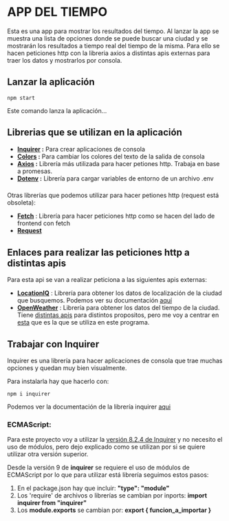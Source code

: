 # APP DEL TIEMPO

Esta es una app para mostrar los resultados del tiempo. Al lanzar la app se muestra una lista de opciones donde se puede buscar una ciudad y se mostrarán los resultados a tiempo real del tiempo de la misma. Para ello se hacen peticiones http con la libreria axios a distintas apis externas para traer los datos y mostrarlos por consola. 

## Lanzar la aplicación

```
npm start
```
Este comando lanza la aplicación...

## Librerias que se utilizan en la aplicación
* **[Inquirer](https://www.npmjs.com/package/inquirer) :** Para crear aplicaciones de consola
* **[Colors](https://www.npmjs.com/package/colors) :** Para cambiar los colores del texto de la salida de consola
* **[Axios](https://www.npmjs.com/package/axios) :** Librería más utilizada para hacer petiones http. Trabaja en base a promesas.
* **[Dotenv](https://www.npmjs.com/package/dotenv) :** Librería para cargar variables de entorno de un archivo .env

###
Otras librerías que podemos utilizar para hacer petiones http (request está obsoleta):
* **[Fetch](https://www.npmjs.com/package/fetch)** : Librería para hacer peticiones http como se hacen del lado de frontend con fetch
* **[Request](https://www.npmjs.com/package/request)**

## Enlaces para realizar las peticiones http a distintas apis
Para esta api se van a realizar peticiona a las siguientes apis externas:
* **[LocationIQ](https://es.locationiq.com/)** : Librería para obtener los datos de localización de la ciudad que busquemos. Podemos ver su documentación [aquí](https://docs.locationiq.com/docs)
* **[OpenWeather](https://openweathermap.org/)** : Librería para obtener los datos del tiempo de la ciudad. Tiene [distintas apis](https://openweathermap.org/api) para distintos propositos, pero me voy a centrar en [esta](https://openweathermap.org/current) que es la que se utiliza en este programa. 

## Trabajar con Inquirer
Inquirer es una librería para hacer aplicaciones de consola que trae muchas opciones y
quedan muy bien visualmente.

Para instalarla hay que hacerlo con: 
```
npm i inquirer
```

Podemos ver la documentación de la librería inquirer [aqui](https://www.npmjs.com/package/inquirer)

### ECMAScript:

Para este proyecto voy a utilizar la [versión 8.2.4 de Inquirer](https://www.npmjs.com/package/inquirer/v/8.2.4) y no necesito el uso de módulos, pero dejo explicado como se utilizan por si se quiere utilizar otra versión superior.

Desde la versión 9 de **inquirer** se requiere el uso de módulos de ECMAScript por lo que para utilizar está librería seguimos estos pasos:
1. En el package.json hay que incluir: **"type": "module"**
2. Los 'require' de archivos o librerías se cambian por inports: **import inquirer from "inquirer"**
3. Los **module.exports** se cambian por: **export { funcion_a_importar }**